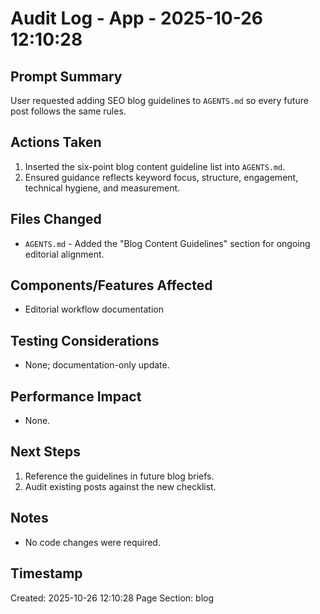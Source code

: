 # Audit Log - App - 2025-10-26 12:10:28

## Prompt Summary

User requested adding SEO blog guidelines to `AGENTS.md` so every future post follows the same rules.

## Actions Taken

1. Inserted the six-point blog content guideline list into `AGENTS.md`.
2. Ensured guidance reflects keyword focus, structure, engagement, technical hygiene, and measurement.

## Files Changed

- `AGENTS.md` - Added the "Blog Content Guidelines" section for ongoing editorial alignment.

## Components/Features Affected

- Editorial workflow documentation

## Testing Considerations

- None; documentation-only update.

## Performance Impact

- None.

## Next Steps

1. Reference the guidelines in future blog briefs.
2. Audit existing posts against the new checklist.

## Notes

- No code changes were required.

## Timestamp

Created: 2025-10-26 12:10:28
Page Section: blog
